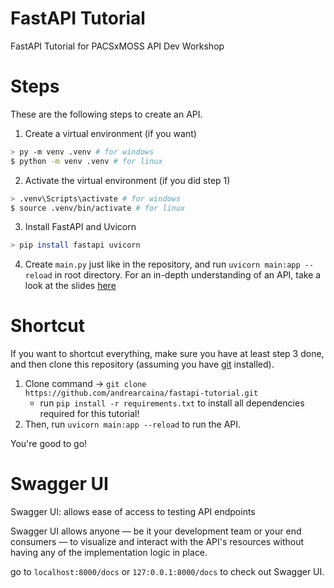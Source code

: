# FastAPI Tutorial

FastAPI Tutorial for PACSxMOSS API Dev Workshop

# Steps

These are the following steps to create an API.

1. Create a virtual environment (if you want)

```bash
> py -m venv .venv # for windows
$ python -m venv .venv # for linux
```

2. Activate the virtual environment (if you did step 1)

```bash
> .venv\Scripts\activate # for windows
$ source .venv/bin/activate # for linux
```

3. Install FastAPI and Uvicorn

```bash
> pip install fastapi uvicorn
```

4. Create `main.py` just like in the repository, and run `uvicorn main:app --reload` in root directory.
For an in-depth understanding of an API, take a look at the slides [here](https://docs.google.com/presentation/d/1My6xQ1N1SMr7_Jarb1AqsfqdDeZAGn6ZJDVrmIj_urU/edit?usp=sharing)

# Shortcut
If you want to shortcut everything, make sure you have at least step 3 done, and then clone this repository (assuming you have [git](https://git-scm.com/) installed).
1. Clone command -> `git clone https://github.com/andrearcaina/fastapi-tutorial.git`
   - run `pip install -r requirements.txt` to install all dependencies required for this tutorial!
3. Then, run `uvicorn main:app --reload` to run the API.

You're good to go!

# Swagger UI
Swagger UI: allows ease of access to testing API endpoints

Swagger UI allows anyone — be it your development team or your end consumers — to visualize and interact with the API's resources without having any of the implementation logic in place.

go to `localhost:8000/docs` or `127:0.0.1:8000/docs` to check out Swagger UI.
